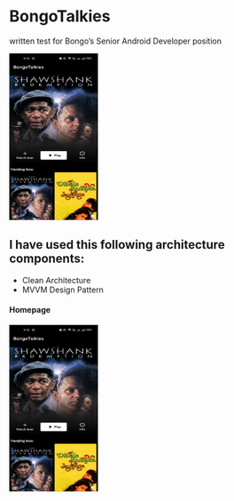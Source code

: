 # BongoTalkies
written test for Bongo’s Senior Android Developer position



[<img src="https://github.com/antorparvez/BongoTalkies/blob/master/screenshots/homepage.jpeg" 
height=300 width=160>](https://github.com/antorparvez/BongoTalkies/blob/master/screenshots/homepage.jpeg)

## I have used this following architecture components:
* Clean Architecture
* MVVM Design Pattern



#### Homepage
[<img src="https://github.com/antorparvez/BongoTalkies/blob/master/screenshots/homepage.jpeg" 
height=300 width=160>](https://github.com/antorparvez/BongoTalkies/blob/master/screenshots/homepage.jpeg)

